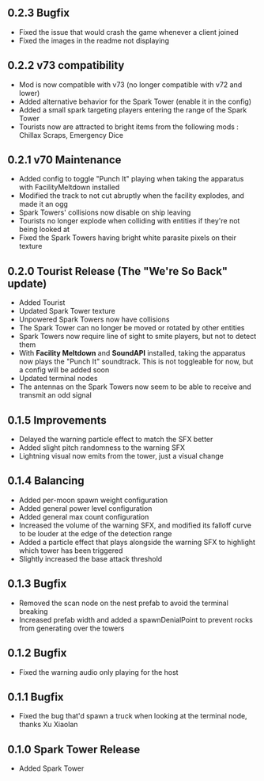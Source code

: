 ## 0.2.3 Bugfix
- Fixed the issue that would crash the game whenever a client joined
- Fixed the images in the readme not displaying

## 0.2.2 v73 compatibility
- Mod is now compatible with v73 (no longer compatible with v72 and lower) 
- Added alternative behavior for the Spark Tower (enable it in the config)
- Added a small spark targeting players entering the range of the Spark Tower
- Tourists now are attracted to bright items from the following mods : Chillax Scraps, Emergency Dice

## 0.2.1 v70 Maintenance
- Added config to toggle "Punch It" playing when taking the apparatus with FacilityMeltdown installed
- Modified the track to not cut abruptly when the facility explodes, and made it an ogg
- Spark Towers' collisions now disable on ship leaving
- Tourists no longer explode when colliding with entities if they're not being looked at
- Fixed the Spark Towers having bright white parasite pixels on their texture

## 0.2.0 Tourist Release (The "We're So Back" update)
- Added Tourist
- Updated Spark Tower texture
- Unpowered Spark Towers now have collisions
- The Spark Tower can no longer be moved or rotated by other entities
- Spark Towers now require line of sight to smite players, but not to detect them
- With **Facility Meltdown** and **SoundAPI** installed, taking the apparatus now plays the "Punch It" soundtrack. This is not toggleable for now, but a config will be added soon
- Updated terminal nodes
- The antennas on the Spark Towers now seem to be able to receive and transmit an odd signal

## 0.1.5 Improvements
- Delayed the warning particle effect to match the SFX better
- Added slight pitch randomness to the warning SFX
- Lightning visual now emits from the tower, just a visual change

## 0.1.4 Balancing
- Added per-moon spawn weight configuration
- Added general power level configuration
- Added general max count configuration
- Increased the volume of the warning SFX, and modified its falloff curve to be louder at the edge of the detection range
- Added a particle effect that plays alongside the warning SFX to highlight which tower has been triggered
- Slightly increased the base attack threshold

## 0.1.3 Bugfix
- Removed the scan node on the nest prefab to avoid the terminal breaking
- Increased prefab width and added a spawnDenialPoint to prevent rocks from generating over the towers

## 0.1.2 Bugfix
- Fixed the warning audio only playing for the host

## 0.1.1 Bugfix
- Fixed the bug that'd spawn a truck when looking at the terminal node, thanks Xu Xiaolan

## 0.1.0 Spark Tower Release
- Added Spark Tower